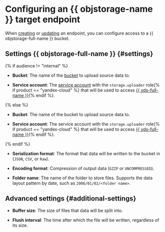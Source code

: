 # Configuring an {{ objstorage-name }} target endpoint

When [creating](../index.md#create) or [updating](../index.md#update) an endpoint, you can configure access to a {{ objstorage-full-name }} bucket.

## Settings {{ objstorage-full-name }} {#settings}

{% if audience != "internal" %}

* **Bucket**: The name of the [bucket](../../../../storage/concepts/bucket.md) to upload source data to.

* **Service account**: The [service account](../../../../iam/concepts/users/service-accounts.md) with the `storage.uploader` role{% if product == "yandex-cloud" %} that will be used to access [{{ yds-full-name }}](../../../../data-streams/){% endif %}.

{% else %}

* **Bucket**: The name of the bucket to upload source data to.

* **Service account**: The service account with the `storage.uploader` role{% if product == "yandex-cloud" %} that will be used to access [{{ yds-full-name }}](../../../../data-streams){% endif %}.

{% endif %}

* **Serialization format**: The format that data will be written to the bucket in (`JSON`, `CSV`, or `Raw`).

* **Encoding format**: Compression of output data (`GZIP` or `UNCOMPRESSED`).

* **Folder name**: The name of the folder to store files. Supports the data layout pattern by date, such as `2006/01/02/<folder name>`.

## Advanced settings {#additional-settings}

* **Buffer size**: The size of files that data will be split into.

* **Flush interval**: The time after which the file will be written, regardless of its size.

